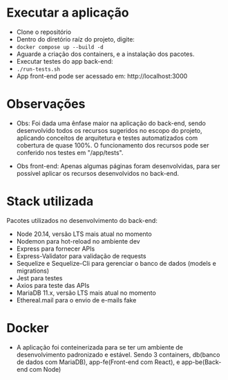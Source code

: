 
# Executar a aplicação

- Clone o repositório
- Dentro do diretório raíz do projeto, digite:
- ```docker compose up --build -d```
- Aguarde a criação dos containers, e a instalação dos pacotes.
- Executar testes do app back-end:
- ```./run-tests.sh```
- App front-end pode ser acessado em: http://localhost:3000

# Observações

- Obs: Foi dada uma ênfase maior na aplicação do back-end, sendo desenvolvido todos os recursos sugeridos no escopo do projeto, aplicando conceitos de arquitetura e testes automatizados com cobertura de quase 100%. O funcionamento dos recursos pode ser conferido nos testes em "/app/tests".

- Obs front-end: Apenas algumas páginas foram desenvolvidas, para ser possível aplicar os recursos desenvolvidos no back-end.

# Stack utilizada

Pacotes utilizados no desenvolvimento do back-end:

- Node 20.14, versão LTS mais atual no momento
- Nodemon para hot-reload no ambiente dev
- Express para fornecer APIs
- Express-Validator para validação de requests
- Sequelize e Sequelize-Cli para gerenciar o banco de dados (models e migrations)
- Jest para testes
- Axios para teste das APIs
- MariaDB 11.x, versão LTS mais atual no momento
- Ethereal.mail para o envio de e-mails fake

# Docker

- A aplicação foi conteinerizada para se ter um ambiente de desenvolvimento padronizado e estável. Sendo 3 containers, db(banco de dados com MariaDB), app-fe(Front-end com React), e app-be(Back-end com Node)

